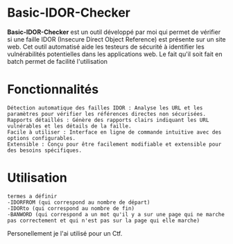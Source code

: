 # Basic-IDOR-Checker

**Basic-IDOR-Checker** est un outil développé par moi qui permet de vérifier si une faille IDOR (Insecure Direct Object Reference) est présente sur un site web.
    Cet outil automatisé aide les testeurs de sécurité à identifier les vulnérabilités potentielles dans les applications web.
    Le fait qu'il soit fait en batch permet de facilité l'utilisation
# Fonctionnalités 

    Détection automatique des failles IDOR : Analyse les URL et les paramètres pour vérifier les références directes non sécurisées.
    Rapports détaillés : Génère des rapports clairs indiquant les URL vulnérables et les détails de la faille.
    Facile à utiliser : Interface en ligne de commande intuitive avec des options configurables.
    Extensible : Conçu pour être facilement modifiable et extensible pour des besoins spécifiques.
# Utilisation
    termes a définir
    -IDORFROM (qui correspond au nombre de départ)
    -IDORto (qui correspond au nombre de fin)
    -BANWORD (qui correspond a un mot qu'il y a sur une page qui ne marche pas correctement et qui n'est pas sur la page qui elle marche)
Personellement je l'ai utilisé pour un Ctf.
